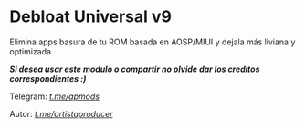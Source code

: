 # Debloat Universal v9

Elimina apps basura de tu ROM basada en AOSP/MIUI y dejala más liviana y optimizada

_**Si desea usar este modulo o compartir no olvide dar los creditos correspondientes :)**_

Telegram: [*t.me/apmods*](https://t.me/apmods)

Autor: [*t.me/artistaproducer*](https://t.me/artistaproducer)

 
